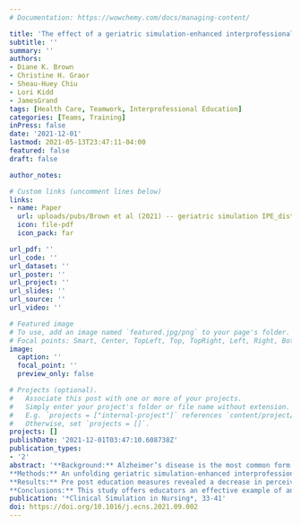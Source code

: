 ```yaml
---
# Documentation: https://wowchemy.com/docs/managing-content/

title: 'The effect of a geriatric simulation-enhanced interprofessional education on health profession students'
subtitle: ''
summary: ''
authors:
- Diane K. Brown
- Christine H. Graor
- Sheau-Huey Chiu
- Lori Kidd
- JamesGrand
tags: [Health Care, Teamwork, Interprofessional Education]
categories: [Teams, Training]
inPress: false
date: '2021-12-01'
lastmod: 2021-05-13T23:47:11-04:00
featured: false
draft: false

author_notes:

# Custom links (uncomment lines below)
links:
- name: Paper
  url: uploads/pubs/Brown et al (2021) -- geriatric simulation IPE_distribution.pdf
  icon: file-pdf
  icon_pack: far

url_pdf: ''
url_code: ''
url_dataset: ''
url_poster: ''
url_project: ''
url_slides: ''
url_source: ''
url_video: ''

# Featured image
# To use, add an image named `featured.jpg/png` to your page's folder.
# Focal points: Smart, Center, TopLeft, Top, TopRight, Left, Right, BottomLeft, Bottom, BottomRight.
image:
  caption: ''
  focal_point: ''
  preview_only: false

# Projects (optional).
#   Associate this post with one or more of your projects.
#   Simply enter your project's folder or file name without extension.
#   E.g. `projects = ["internal-project"]` references `content/project/deep-learning/index.md`.
#   Otherwise, set `projects = []`.
projects: []
publishDate: '2021-12-01T03:47:10.608738Z'
publication_types:
- '2'
abstract: '**Background:** Alzheimer’s disease is the most common form of dementia, making it urgent to prepare health providers in interprofessional teams to care for those affected.<br /><br />
**Methods:** An unfolding geriatric simulation-enhanced interprofessional education program was de- signed using an ACE.S case and breakout activities for an interprofessional group of nursing, social work, speech therapy and nutrition students.<br /><br />
**Results:** Pre post education measures revealed a decrease in perceived challenges for interprofessional collaboration, with no change in readiness for interprofessional learning. Satisfaction with the education design was rated positively, and individual education components were rated as valuable.<br /><br />
**Conclusions:** This study offers educators an effective example of an unfolding active interprofessional geriatric education related to Alzheimer’s care.'
publication: '*Clinical Simulation in Nursing*, 33-41'
doi: https://doi.org/10.1016/j.ecns.2021.09.002
---
```

